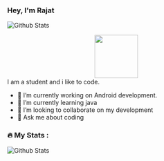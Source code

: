 ### Hey, I'm Rajat

<!--
**rajattiwariind/rajattiwariind** is a ✨ _special_ ✨ repository because its `README.md` (this file) appears on your GitHub profile.

I am a student and i like to code.

- 🔭 I’m currently working on ...
- 🌱 I’m currently learning java
- 👯 I’m looking to collaborate on ...
- 🤔 I’m looking for help with ...
- 💬 Ask me about ...
- 📫 How to reach me: ✉️ Email
- 😄 Pronouns: ...
- ⚡ Fun fact: ...
-->
![Github Stats](https://github-readme-stats.vercel.app/api?username=rajattiwariind&theme=radical)
<div id="header" align="center">
  <img src="https://media.giphy.com/media/M9gbBd9nbDrOTu1Mqx/giphy.gif" width="100"/>
</div>
I am a student and i like to code.

- 🔭 I’m currently working on Android development.
- 🌱 I’m currently learning java
- 👯 I’m looking to collaborate on my development
- 💬 Ask me about coding
### :fire: My Stats :
![Github Stats](https://github-readme-streak-stats.herokuapp.com/?user=your=rajattiwariind)
